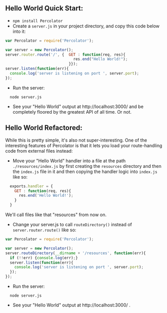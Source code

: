 ## Hello World Quick Start:
*  `npm install Percolator`
*  Create a `server.js` in your project directory, and copy this code below into it:

```javascript
var Percolator = require('Percolator');

var server = new Percolator();
server.router.route('/', {  GET : function(req, res){
                              res.end("Hello World!");
                            }});
server.listen(function(err){
  console.log('server is listening on port ', server.port);
});

```

*  Run the server:
```
  node server.js
```

*  See your "Hello World" output at http://localhost:3000/ and be completely floored by the greatest 
API of all time.  Or not.

## Hello World Refactored:

While this is pretty simple, it's also not super-interesting.  One of the interesting features of 
Percolator is that it lets you load your route-handling code from external files instead:

* Move your "Hello World" handler into a file at the path `./resources/index.js` by first creating the 
`resources` directory and then the `index.js` file in it and then copying the handler logic into `index.js`
like so:

```javascript
  exports.handler = {
    GET : function(req, res){
      res.end('Hello World!');
    }
  }
```
We'll call files like that "resources" from now on.


* Change your server.js to call `routeDirectory()` instead of `server.router.route()` like so:

```javascript
var Percolator = require('Percolator');

var server = new Percolator();
server.routeDirectory(__dirname + '/resources', function(err){
  if (!!err) {console.log(err);}
  server.listen(function(err){
    console.log('server is listening on port ', server.port);
  });
});

```

*  Run the server:
```
  node server.js
```

*  See your "Hello World" output at http://localhost:3000/ .